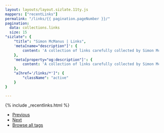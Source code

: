 ```yaml
---
layout: layouts/layout.sizlate.11ty.js
mappers: ["recentLinks"]
permalink: "/links/{{ pagination.pageNumber }}/"
pagination:
  data: collections.links
  size: 15
"sizlate": {
    "title": "Simon McManus | Links",
    'meta[name="description"]': {
        content: 'A collection of links carefully collected by Simon McManus'
    },
    'meta[property="og:description"]': {
        content: 'A collection of links carefully collected by Simon McManus'
    },
    "a[href='/links/*']": {
        "className": "active"
    }
}

---
```


<div class="contained">
    {% include _recentlinks.html %}

<ul>
    <li><a class="previous" href="">Previous</a></li>
    <li><a class="next" href="">Next</a></li>
    <li><a href="/tag-list">Browse all tags</a></li>
</ul>
<div id="debug"></div>
</div>

